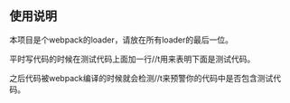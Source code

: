 ## 使用说明

本项目是个webpack的loader，请放在所有loader的最后一位。

平时写代码的时候在测试代码上面加一行//t用来表明下面是测试代码。

之后代码被webpack编译的时候就会检测//t来预警你的代码中是否包含测试代码。